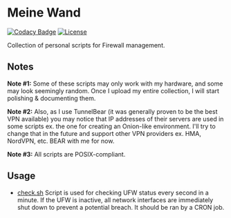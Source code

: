 # Meine Wand

[![Codacy Badge](https://api.codacy.com/project/badge/Grade/b33d8a0308ee4f15b187a06c614cbd82)](https://www.codacy.com/app/jocic/BASH.MeineWand?utm_source=github.com&amp;utm_medium=referral&amp;utm_content=jocic/BASH.MeineWand&amp;utm_campaign=Badge_Grade) [![License](https://poser.pugx.org/jocic/google-authenticator/license)](https://packagist.org/packages/jocic/google-authenticator)

Collection of personal scripts for Firewall management.

## Notes

**Note #1:** Some of these scripts may only work with my hardware, and some may look seemingly random. Once I upload my entire collection, I will start polishing & documenting them.

**Note #2:** Also, as I use TunnelBear (it was generally proven to be the best VPN available) you may notice that IP addresses of their servers are used in some scripts ex. the one for creating an Onion-like environment. I'll try to change that in the future and support other VPN providers ex. HMA, NordVPN, etc. BEAR with me for now.

**Note #3:** All scripts are POSIX-compliant.

## Usage

*   [check.sh](src/check.sh) Script is used for checking UFW status every second in a minute. If the UFW is inactive, all network interfaces are immediately shut down to prevent a potential breach. It should be ran by a CRON job.